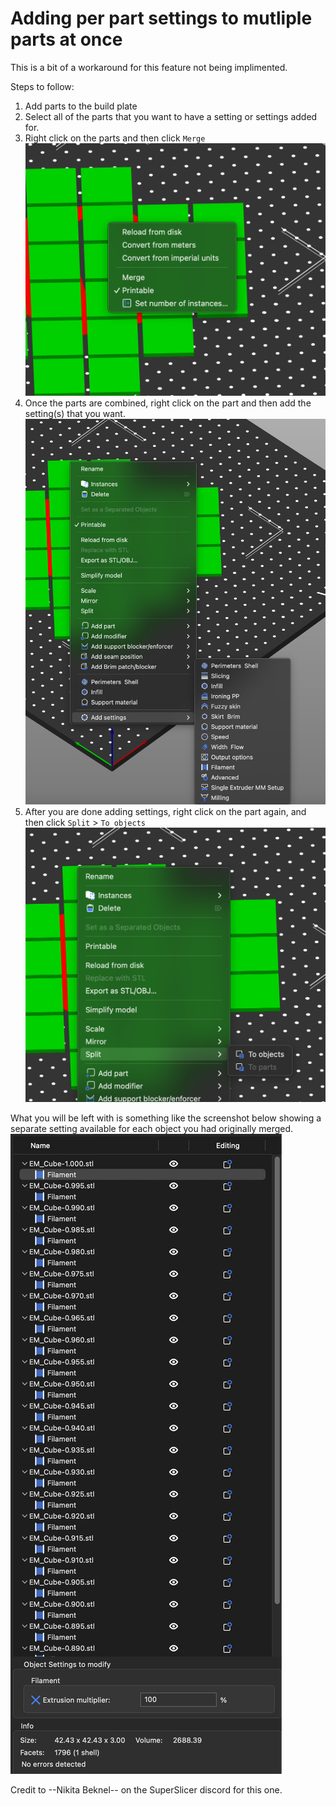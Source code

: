 # Adding per part settings to mutliple parts at once

This is a bit of a workaround for this feature not being implimented.

Steps to follow:

1) Add parts to the build plate
2) Select all of the parts that you want to have a setting or settings added for.
3) Right click on the parts and then click `Merge`
   ![image merge](assets/add-setting-to-multi-1.png)
4) Once the parts are combined, right click on the part and then add the setting(s) that you want.
   ![image Per object settings](assets/add-setting-to-multi-2.png)
5) After you are done adding settings, right click on the part again, and then click `Split` > `To objects`
   ![image Split to objects](assets/add-setting-to-multi-3.png)

What you will be left with is something like the screenshot below showing a separate setting available for each object you had originally merged.
![image Settings for each object](assets/add-setting-to-multi-4.png)

Credit to --Nikita Beknel-- on the SuperSlicer discord for this one.

